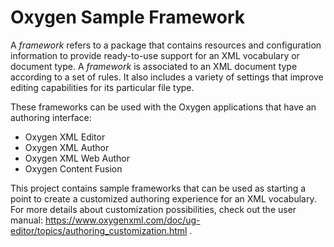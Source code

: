 # Oxygen Sample Framework

A *framework* refers to a package that contains resources and configuration information to provide ready-to-use support for an XML vocabulary or document type. A *framework* is associated to an XML document type according to a set of rules. It also includes a variety of settings that improve editing capabilities for its particular file type. 

These frameworks can be used with the Oxygen applications that have an authoring interface:
- Oxygen XML Editor
- Oxygen XML Author
- Oxygen XML Web Author
- Oxygen Content Fusion

This project contains sample frameworks that can be used as starting a point to create a customized authoring experience for an XML vocabulary. For more details about customization possibilities, check out the user manual: https://www.oxygenxml.com/doc/ug-editor/topics/authoring_customization.html .
